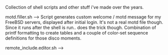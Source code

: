 Collection of shell scripts and other stuff i've made over the years.

motd.filler.sh --> Script generates custom welcome / motd message for my FreeBSD servers, displayed after initial login. It's not a real motd file though. Since it runs after the shell is run.. does the trick though.
Combination of printf formatting to create tables and a couple of color-set sequence definitions for those disco moments.

remote_include.editor.sh --> 
